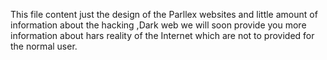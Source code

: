 This file content just the design of the Parllex websites and little amount of information about the hacking ,Dark web 
we will soon provide you more information about hars reality of the Internet which are not to provided for the normal user.
